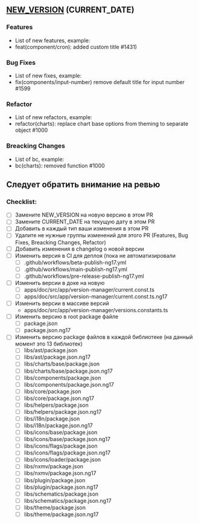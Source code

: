 ## [NEW_VERSION](https://github.com/zyfra/Prizm) (CURRENT_DATE)

### Features

- List of new features, example:
- feat(component/cron): added custom title #1431)

### Bug Fixes

- List of new fixes, example:
- fix(components/input-number) remove default title for input number #1599

### Refactor

- List of new refactors, example:
- refactor(charts): replace chart base options from theming to separate object #1000

### Breacking Changes

- List of bc, example:
- bc(charts): removed function #1000

## Следует обратить внимание на ревью

### Checklist:

- [ ] Замените NEW_VERSION на новую версию в этом PR
- [ ] Замените CURRENT_DATE на текущую дату в этом PR
- [ ] Добавить в каждый тип ваши изменения в этом PR
- [ ] Удалите не нужные группы изменений для этого PR (Features, Bug Fixes, Breacking Changes, Refactor)
- [ ] Добавить изменения в changelog о новой версии
- [ ] Изменить версия в CI для деплоя (пока не автоматизировали
  - [ ] .github/workflows/beta-publish-ng17.yml
  - [ ] .github/workflows/main-publish-ng17.yml
  - [ ] .github/workflows/pre-release-publish-ng17.yml
- [ ] Изменить версии в доке на новую
  - [ ] apps/doc/src/app/version-manager/current.const.ts
  - [ ] apps/doc/src/app/version-manager/current.const.ts.ng17
- [ ] Изменить версии в массиве версий
  - apps/doc/src/app/version-manager/versions.constants.ts
- [ ] Изменить версию в root package файле
  - [ ] package.json
  - [ ] package.json.ng17
- [ ] Изменить версию package файлов в каждой библиотеке (на данный момент это 13 библиотек)
  - [ ] libs/ast/package.json
  - [ ] libs/ast/package.json.ng17
  - [ ] libs/charts/base/package.json
  - [ ] libs/charts/base/package.json.ng17
  - [ ] libs/components/package.json
  - [ ] libs/components/package.json.ng17
  - [ ] libs/core/package.json
  - [ ] libs/core/package.json.ng17
  - [ ] libs/helpers/package.json
  - [ ] libs/helpers/package.json.ng17
  - [ ] libs/i18n/package.json
  - [ ] libs/i18n/package.json.ng17
  - [ ] libs/icons/base/package.json
  - [ ] libs/icons/base/package.json.ng17
  - [ ] libs/icons/flags/package.json
  - [ ] libs/icons/flags/package.json.ng17
  - [ ] libs/icons/loader/package.json
  - [ ] libs/nxmv/package.json
  - [ ] libs/nxmv/package.json.ng17
  - [ ] libs/plugin/package.json
  - [ ] libs/plugin/package.json.ng17
  - [ ] libs/schematics/package.json
  - [ ] libs/schematics/package.json.ng17
  - [ ] libs/theme/package.json
  - [ ] libs/theme/package.json.ng17
